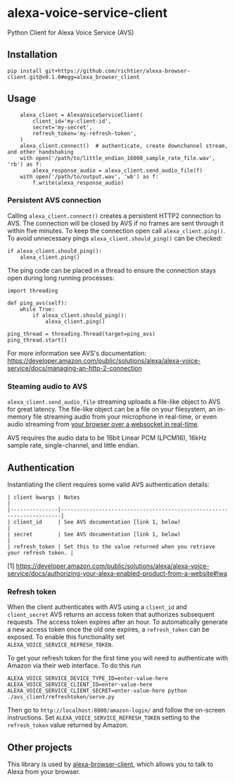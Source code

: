 # alexa-voice-service-client
Python Client for Alexa Voice Service (AVS)

## Installation
```
pip install git+https://github.com/richtier/alexa-browser-client.git@v0.1.0#egg=alexa_browser_client
```

## Usage

```
    alexa_client = AlexaVoiceServiceClient(
        client_id='my-client-id',
        secret='my-secret',
        refresh_token='my-refresh-token',
    )
    alexa_client.connect()  # authenticate, create downchannel stream, and other handshaking
    with open('/path/to/little_endian_16000_sample_rate_file.wav', 'rb') as f:
        alexa_response_audio = alexa_client.send_audio_file(f)
    with open('/path/to/output.wav', 'wb') as f:
        f.write(alexa_response_audio)
```

### Persistent AVS connection

Calling `alexa_client.connect()` creates a persistent HTTP2 connection to AVS. The connection will be closed by AVS if no frames are sent through it within five minutes. To keep the connection open call `alexa_client.ping()`. To avoid unnecessary pings `alexa_client.should_ping()` can be checked:

```
if alexa_client.should_ping():
    alexa_client.ping()
```

The ping code can be placed in a thread to ensure the connection stays open during long running processes:

```
import threading

def ping_avs(self):
    while True:
        if alexa_client.should_ping():
            alexa_client.ping()

ping_thread = threading.Thread(target=ping_avs)
ping_thread.start()
```

For more information see AVS's documentation: https://developer.amazon.com/public/solutions/alexa/alexa-voice-service/docs/managing-an-http-2-connection

### Steaming audio to AVS
`alexa_client.send_audio_file` streaming uploads a file-like object to AVS for great latency. The file-like object can be a file on your filesystem, an in-memory file streaming audio from your microphone in real-time, or even audio streaming from [your browser over a websocket in real-time](https://github.com/richtier/alexa-browser-client).

AVS requires the audio data to be 16bit Linear PCM (LPCM16), 16kHz sample rate, single-channel, and little endian.

## Authentication

Instantiating the client requires some valid AVS authentication details:

```
| client kwargs | Notes                                                                |
|---------------|----------------------------------------------------------------------|
| client_id     | See AVS documentation [link 1, below)                                |
| secret        | See AVS documentation [link 1, below)                                |
| refresh_token | Set this to the value returned when you retrieve your refresh token. |
```

[1] https://developer.amazon.com/public/solutions/alexa/alexa-voice-service/docs/authorizing-your-alexa-enabled-product-from-a-website#lwa


### Refresh token

When the client authenticates with AVS using a `client_id` and `client_secret` AVS returns an access token that authorizes subsequent requests. The access token expires after an hour. To automatically generate a new access token once the old one expires, a  `refresh_token` can be exposed. To enable this functionality set `ALEXA_VOICE_SERVICE_REFRESH_TOKEN`.

To get your refresh token for the first time you will need to authenticate with Amazon via their web interface. To do this run 

```
ALEXA_VOICE_SERVICE_DEVICE_TYPE_ID=enter-value-here ALEXA_VOICE_SERVICE_CLIENT_ID=enter-value-here ALEXA_VOICE_SERVICE_CLIENT_SECRET=enter-value-here python ./avs_client/refreshtoken/serve.py
```

Then go to `http://localhost:8000/amazon-login/` and follow the on-screen instructions. Set `ALEXA_VOICE_SERVICE_REFRESH_TOKEN` setting to the `refresh_token` value returned by Amazon.

## Other projects

This library is used by [alexa-browser-client](https://github.com/richtier/alexa-browser-client), which allows you to talk to Alexa from your browser.
